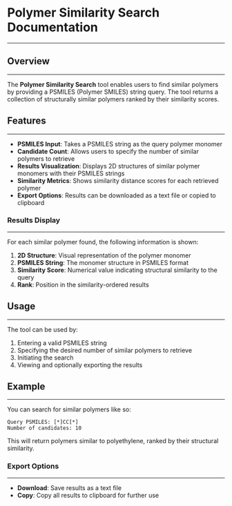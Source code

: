 # Polymer Similarity Search Documentation
---

## Overview
---

The **Polymer Similarity Search** tool enables users to find similar polymers by providing a PSMILES (Polymer SMILES) string query. The tool returns a collection of structurally similar polymers ranked by their similarity scores.

## Features
---
- **PSMILES Input**: Takes a PSMILES string as the query polymer monomer
- **Candidate Count**: Allows users to specify the number of similar polymers to retrieve
- **Results Visualization**: Displays 2D structures of similar polymer monomers with their PSMILES strings
- **Similarity Metrics**: Shows similarity distance scores for each retrieved polymer
- **Export Options**: Results can be downloaded as a text file or copied to clipboard

### Results Display
---
For each similar polymer found, the following information is shown:
1. **2D Structure**: Visual representation of the polymer monomer
2. **PSMILES String**: The monomer structure in PSMILES format
3. **Similarity Score**: Numerical value indicating structural similarity to the query
4. **Rank**: Position in the similarity-ordered results

## Usage
---
The tool can be used by:
1. Entering a valid PSMILES string
2. Specifying the desired number of similar polymers to retrieve
3. Initiating the search
4. Viewing and optionally exporting the results

## Example
---
You can search for similar polymers like so:

```
Query PSMILES: [*]CC[*]
Number of candidates: 10
```

This will return polymers similar to polyethylene, ranked by their structural similarity.

### Export Options
---
- **Download**: Save results as a text file
- **Copy**: Copy all results to clipboard for further use